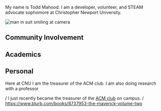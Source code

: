My name is Todd Mahood. I am a developer, volunteer, and STEAM advocate sophomore at Christopher Newport University.

![man in suit smiling at camera](https://toddmahood.com/images/bio-photo-2.jpg)

## Community Involvement

## Academics

## Personal



Here at CNU I am the treasurer of the ACM club. I am also doing research with a professor 

/ I just recently became the treasurer of the [ACM club](https://thecompass.cnu.edu/organization/acm) on campus.
/ https://www.blurb.com/books/8737953-the-maverick-volume-two

